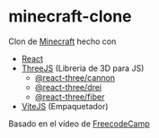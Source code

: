 # minecraft-clone
Clon de [Minecraft](https://minecraft.net/) hecho con

- [React](https://reactjs.org/) 
- [ThreeJS](https://threejs.org/) (Libreria de 3D para JS)
  - [@react-three/cannon](https://cannon.pmnd.rs/) 
  - [@react-three/drei](https://drei.pmnd.rs/)
  - [@react-three/fiber](https://docs.pmnd.rs/react-three-fiber/)
- [ViteJS](https://vitejs.dev) (Empaquetador)

Basado en el vídeo de [FreecodeCamp](https://youtube.com/watch?v=qpOZup_3P_A&t=0s)
